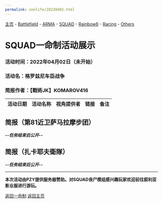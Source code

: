 ```yaml
---
permalink: onelife/20220402.html
---
```

[主页](https://saga2003.github.io/)   -  [Battlefield](https://saga2003.github.io/battlefield.html)   -   [ARMA](https://saga2003.github.io/arma.html)   -   [SQUAD](https://saga2003.github.io/squad.html)   -   [Rainbow6](https://saga2003.github.io/rainbow6.html)   -   [Racing](https://saga2003.github.io/racing.html)   -   [Others](https://saga2003.github.io/others.html)

# SQUAD一命制活动展示

### 活动时间：2022年04月02日（未开始）

### 活动名：格罗兹尼车臣战争

### 简报作者：【戰術JK】KOMAROV416

活动日期|活动名称|视角提供者|链接|备注
---|---|---|---|---

## 简报（第81近卫萨马拉摩步团）
***--任务结束后公开--***

## 简报（扎卡耶夫衛隊）
***--任务结束后公开--***

---
**本次活动由PZY提供服务器赞助。对SQUAD丧尸模组感兴趣玩家欢迎前往叙利亚影业服进行游玩。**

[返回一命制](https://saga2003.github.io/squad.html)
[返回主页](https://saga2003.github.io/)
